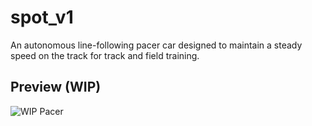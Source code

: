 # spot_v1
An autonomous line-following pacer car designed to maintain a steady speed on the track for track and field training.
## Preview (WIP)
![WIP Pacer](images/pacer-wip.jpeg)
